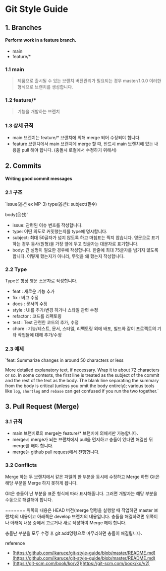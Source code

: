# Git Style Guide

## 1. Branches

#### Perform work in a feature branch.

- main
- feature/\*

### 1.1 main

> 제품으로 출시될 수 있는 브랜치
> 버전관리가 필요되는 경우 master/1.0.0 이러한 형식으로 브랜치를 생성합니다.

### 1.2 feature/\*

> 기능을 개발하는 브랜치

### 1.3 상세 규칙

- main 브랜치는 feature/\* 브랜치에 의해 merge 되어 수정되야 합니다.
- feature 브랜치에서 main 브랜치에 merge 할 때,
  반드시 main 브랜치에 있는 내용을 pull 해야 합니다.
  (충돌시 로컬에서 수정하기 위해서)

## 2. Commits

#### Writing good commit messages

### 2.1 구조

`issue(옵션 ex MP-3) type(옵션): subject(필수)

body(옵션)`

- issue: 관련된 이슈 번호를 작성합니다.
- type: 어떤 의도로 커밋했는지를 type에 명시합니다.
- subject: 최대 50글자가 넘지 않도록 하고 마침표는 찍지 않습니다.
  영문으로 표기하는 경우 동사(원형)을 가장 앞에 두고 첫글자는 대문자로 표기합니다.
- body: 긴 설명이 필요한 경우에 작성합니다.
  한줄에 최대 75글자를 넘기지 않도록 합니다.
  어떻게 했는지가 아니라, 무엇을 왜 했는지 작성합니다.

### 2.2 Type

Type은 항상 영문 소문자로 작성합니다.

- feat : 새로운 기능 추가
- fix : 버그 수정
- docs : 문서의 수정
- style : UI를 추가/변경 하거나 스타일 관련 수정
- refactor : 코드를 리펙토링
- test : Test 관련한 코드의 추가, 수정
- chore : 기능/테스트, 문서, 스타일, 리팩토링 외에 배포, 빌드와 같이 프로젝트의 기타 작업들에 대해 추가/수정

### 2.3 예제

`feat: Summarize changes in around 50 characters or less

More detailed explanatory text, if necessary. Wrap it to about 72
characters or so. In some contexts, the first line is treated as the
subject of the commit and the rest of the text as the body. The
blank line separating the summary from the body is critical (unless
you omit the body entirely); various tools like `log`, `shortlog`
and `rebase` can get confused if you run the two together.`

## 3. Pull Request (Merge)

### 3.1 규칙

- main 브랜치로의 merge는 feature/\* 브랜치에 의해서만 가능합니다.
- merge시 merge가 되는 브랜치에서 pull을 먼저하고 충돌이 있다면 해결한 뒤 merge를 해야 합니다.
- merge는 github pull request에서 진행합니다.

### 3.2 Conflicts

Merge 하는 두 브랜치에서 같은 파일의 한 부분을 동시에 수정하고 Merge 하면 Git은 해당 부분을 Merge 하지 못하게 됩니다.

Git은 충돌이 난 부분을 표준 형식에 따라 표시해줍니다.
그러면 개발자는 해당 부분을 수동으로 해결해야 합니다.

======= 위쪽의 내용은 HEAD 버전(merge 명령을 실행할 때 작업하던 master 브랜치)의 내용이고
아래쪽은 develop 브랜치의 내용입니다.
충돌을 해결하려면 위쪽이나 아래쪽 내용 중에서 고르거나 새로 작성하여 Merge 해야 합니다.

충돌난 부분을 모두 수정 후 git add명령으로 마무리하면 충돌이 해결됩니다.

reference

- [https://github.com/ikaruce/git-style-guide/blob/master/README.md](https://github.com/ikaruce/git-style-guide/blob/master/README.md)
- [https://git-scm.com/book/ko/v2](https://git-scm.com/book/ko/v2)
